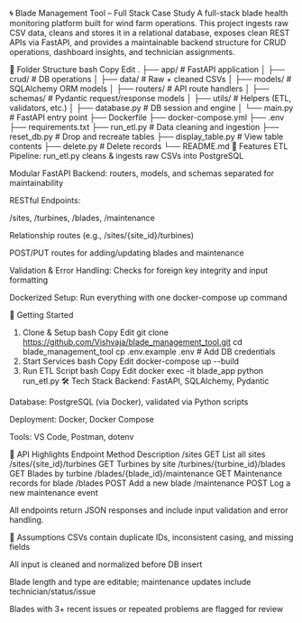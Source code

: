 🌀 Blade Management Tool – Full Stack Case Study
A full-stack blade health monitoring platform built for wind farm operations. This project ingests raw CSV data, cleans and stores it in a relational database, exposes clean REST APIs via FastAPI, and provides a maintainable backend structure for CRUD operations, dashboard insights, and technician assignments.

📁 Folder Structure
bash
Copy
Edit
.
├── app/                      # FastAPI application
│   ├── crud/                # DB operations
│   ├── data/                # Raw + cleaned CSVs
│   ├── models/              # SQLAlchemy ORM models
│   ├── routers/             # API route handlers
│   ├── schemas/             # Pydantic request/response models
│   ├── utils/               # Helpers (ETL, validators, etc.)
│   ├── database.py          # DB session and engine
│   └── main.py              # FastAPI entry point
├── Dockerfile
├── docker-compose.yml
├── .env
├── requirements.txt
├── run_etl.py               # Data cleaning and ingestion
├── reset_db.py              # Drop and recreate tables
├── display_table.py         # View table contents
├── delete.py                # Delete records
└── README.md
🔧 Features
ETL Pipeline: run_etl.py cleans & ingests raw CSVs into PostgreSQL

Modular FastAPI Backend: routers, models, and schemas separated for maintainability

RESTful Endpoints:

/sites, /turbines, /blades, /maintenance

Relationship routes (e.g., /sites/{site_id}/turbines)

POST/PUT routes for adding/updating blades and maintenance

Validation & Error Handling: Checks for foreign key integrity and input formatting

Dockerized Setup: Run everything with one docker-compose up command

🚀 Getting Started
1. Clone & Setup
bash
Copy
Edit
git clone https://github.com/Vishvaja/blade_management_tool.git
cd blade_management_tool
cp .env.example .env   # Add DB credentials
2. Start Services
bash
Copy
Edit
docker-compose up --build
3. Run ETL Script
bash
Copy
Edit
docker exec -it blade_app python run_etl.py
🛠 Tech Stack
Backend: FastAPI, SQLAlchemy, Pydantic

Database: PostgreSQL (via Docker), validated via Python scripts

Deployment: Docker, Docker Compose

Tools: VS Code, Postman, dotenv

🧪 API Highlights
Endpoint	Method	Description
/sites	GET	List all sites
/sites/{site_id}/turbines	GET	Turbines by site
/turbines/{turbine_id}/blades	GET	Blades by turbine
/blades/{blade_id}/maintenance	GET	Maintenance records for blade
/blades	POST	Add a new blade
/maintenance	POST	Log a new maintenance event

All endpoints return JSON responses and include input validation and error handling.

📌 Assumptions
CSVs contain duplicate IDs, inconsistent casing, and missing fields

All input is cleaned and normalized before DB insert

Blade length and type are editable; maintenance updates include technician/status/issue

Blades with 3+ recent issues or repeated problems are flagged for review

